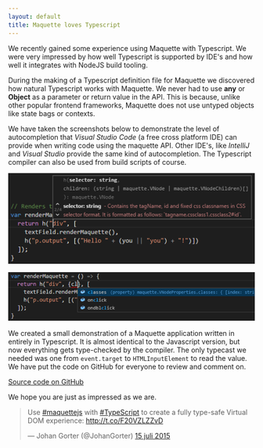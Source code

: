 ```yaml
---
layout: default
title: Maquette loves Typescript
---
```


We recently gained some experience using Maquette with Typescript.
We were very impressed by how well Typescript is supported by IDE's
and how well it integrates with NodeJS build tooling.

During the making of a Typescript definition file for Maquette we discovered
how natural Typescript works with Maquette.
We never had to use **any** or **Object** as a parameter or return value in the API.
This is because, unlike other popular frontend frameworks, 
Maquette does not use untyped objects like state bags or contexts.

We have taken the screenshots below to demonstrate the level of autocompletion 
that *Visual Studio Code* (a free cross platform IDE) can provide when writing code using the maquette API.
Other IDE's, like *IntelliJ* and *Visual Studio* provide the same kind of autocompletion.
The Typescript compiler can also be used from build scripts of course.

![screenshot api](/img/api.png)

![screenshot properties](/img/properties.png)

We created a small demonstration of a Maquette application written in entirely in Typescript.
It is almost identical to the Javascript version, but now everything gets type-checked by the compiler.
The only typecast we needed was one from `event.target` to `HTMLInputElement` to read the value. 
We have put the code on GitHub for everyone to review and comment on.

<a href="https://github.com/AFASSoftware/maquette-demo-typescript" class="button">Source code on GitHub</a>

We hope you are just as impressed as we are.

<blockquote class="twitter-tweet" lang="nl"><p lang="en" dir="ltr">Use <a href="https://twitter.com/hashtag/maquettejs?src=hash">#maquettejs</a> with <a href="https://twitter.com/hashtag/TypeScript?src=hash">#TypeScript</a> to create a fully type-safe Virtual DOM experience: <a href="http://t.co/F20VZLZZvD">http://t.co/F20VZLZZvD</a></p>&mdash; Johan Gorter (@JohanGorter) <a href="https://twitter.com/JohanGorter/status/621426593777491968">15 juli 2015</a></blockquote>
<script async src="//platform.twitter.com/widgets.js" charset="utf-8"></script>

